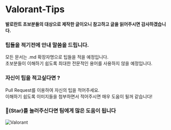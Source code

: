 # Valorant-Tips

**발로란트 초보분들의 대상으로 제작한 글이오니 참고하고 글을 읽어주시면 감사하겠습니다.**

### 팁들을 적기전에 안내 말씀을 드립니다.

모든 문서는 .md 확장자명으로 팁들을 적을 예정입니다.   
초보분들이 이해하기 쉽도록 최대한 전문적인 용어를 사용하지 않을 예정입니다.

### 자신이 팁을 적고싶다면 ?   
Pull Request를 이용하여 자신의 팁을 적어주세요.   
이해하기 쉽도록 이미지들을 첨부하면서 적어주시면 매우 도움이 될꺼 같습니다!

### 🌟(Star)를 눌러주신다면 팀에게 많은 도움이 됩니다
   
   
   
![Valorant](https://image-cdn.essentiallysports.com/wp-content/uploads/20200410200859/LogoVersion_Beta_Key_Art_VALORANT.jpg)
